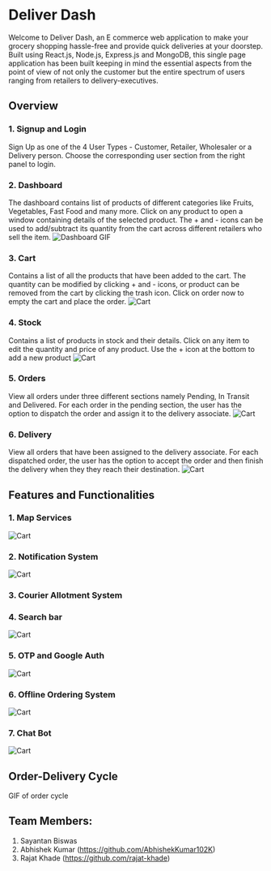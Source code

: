 # Deliver Dash
Welcome to Deliver Dash, an E commerce web application to make your grocery shopping hassle-free and provide quick deliveries at your doorstep. Built using React.js, 
Node.js, Express.js and MongoDB, this single page application has been built keeping in mind the essential aspects from the point of view of not only the customer but 
the entire spectrum of users ranging from retailers to delivery-executives.

## Overview
### 1. Signup and Login
Sign Up as one of the 4 User Types - Customer, Retailer, Wholesaler or a Delivery person. 
Choose the corresponding user section from the right panel to login.


### 2. Dashboard
The dashboard contains list of products of different categories like Fruits, Vegetables, Fast Food and many more. Click on any product to open a window containing details of the selected product. The + and - icons can be used to add/subtract its quantity from the cart across different retailers who sell the item.
![Dashboard GIF](/res/Dashboard.gif) 


### 3. Cart 
Contains a list of all the products that have been added to the cart. The quantity can be modified by clicking + and - icons, or product can be removed from the cart by clicking
the trash icon. Click on order now to empty the cart and place the order.
![Cart](/res/cart.png)


### 4. Stock
Contains a list of products in stock and their details. Click on any item to edit the quantity and price of any product. Use the + icon at the bottom to add a new product
![Cart](/res/stock.png)

### 5. Orders 
View all orders under three different sections namely Pending, In Transit and Delivered. For each order in the pending section, the user has the option to dispatch the order 
and assign it to the delivery associate.
![Cart](/res/orders.png)

### 6. Delivery
View all orders that have been assigned to the delivery associate. For each dispatched order, the user has the option to accept the order and then finish the delivery when they
they reach their destination.
![Cart](/res/delivery.png)





## Features and Functionalities

### 1. Map Services
![Cart](/res/map.png)

### 2. Notification System
![Cart](/res/notification.png)

### 3. Courier Allotment System

### 4. Search bar
![Cart](/res/search.png)

### 5. OTP and Google Auth
![Cart](/res/otp.png)

### 6. Offline Ordering System
![Cart](/res/offline.png)

### 7. Chat Bot
![Cart](/res/chatbot.png)



## Order-Delivery Cycle
  GIF of order cycle



## Team Members:
1. Sayantan Biswas
2. Abhishek Kumar (https://github.com/AbhishekKumar102K)
3. Rajat Khade (https://github.com/rajat-khade)
